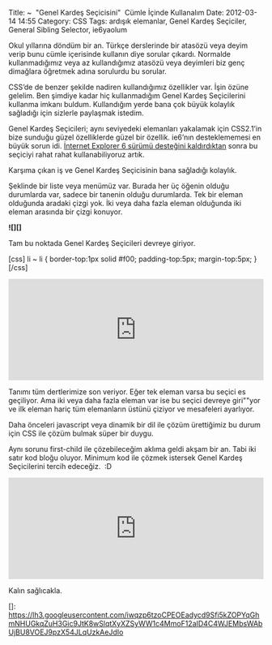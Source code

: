 Title: ~  &quot;Genel Kardeş Seçicisini&quot;  Cümle İçinde Kullanalım
Date: 2012-03-14 14:55
Category: CSS
Tags: ardışık elemanlar, Genel Kardeş Seçiciler, General Sibling Selector, ie6yaolum

Okul yıllarına döndüm bir an. Türkçe derslerinde bir atasözü veya deyim
verip bunu cümle içerisinde kullanın diye sorular çıkardı. Normalde
kullanmadığımız veya az kullandığımız atasözü veya deyimleri biz genç
dimağlara öğretmek adına sorulurdu bu sorular.

CSS’de de benzer şekilde nadiren kullandığımız özellikler var. İşin
özüne gelelim. Ben şimdiye kadar hiç kullanmadığım Genel Kardeş
Seçicilerini kullanma imkanı buldum. Kullandığım yerde bana çok büyük
kolaylık sağladığı için sizlerle paylaşmak istedim.

Genel Kardeş Seçicileri; aynı seviyedeki elemanları yakalamak için
CSS2.1’in bize sunduğu güzel özelliklerde güzel bir özellik. ie6’nın
desteklememesi en büyük sorun idi. [İnternet Explorer 6 sürümü desteğini
kaldırdıktan][] sonra bu seçiciyi rahat rahat kullanabiliyoruz artık.

Karşıma çıkan iş ve Genel Kardeş Seçicisinin bana sağladığı kolaylık.

Şeklinde bir liste veya menümüz var. Burada her üç öğenin olduğu
durumlarda var, sadece bir tanenin olduğu durumlarda. Tek bir eleman
olduğunda aradaki çizgi yok. İki veya daha fazla eleman olduğunda iki
eleman arasında bir çizgi konuyor.

**![][]**

Tam bu noktada Genel Kardeş Seçicileri devreye giriyor.

[css] li ~ li { border-top:1px solid #f00; padding-top:5px;
margin-top:5px; } [/css]
<iframe style="width: 100%; height: 200px" src="http://jsfiddle.net/fatihhayri/CZxWW/embedded/result,css,html" allowfullscreen="allowfullscreen" frameborder="0"></iframe>

Tanımı tüm dertlerimize son veriyor. Eğer tek eleman varsa bu seçici es
geçiliyor. Ama iki veya daha fazla eleman var ise bu seçici devreye
giri""yor ve ilk eleman hariç tüm elemanların üstünü çiziyor ve
mesafeleri ayarlıyor.

Daha önceleri javascript veya dinamik bir dil ile çözüm ürettiğimiz bu
durum için CSS ile çözüm bulmak süper bir duygu.

Aynı sorunu first-child ile çözebileceğim aklıma geldi akşam bir an.
Tabi iki satır kod bloğu oluyor. Minimum kod ile çözmek istersek Genel
Kardeş Seçicilerini tercih edeceğiz.  :D

<iframe style="width: 100%; height: 200px" src="http://jsfiddle.net/fatihhayri/EUm8J/1/embedded/result,css,html" allowfullscreen="allowfullscreen" frameborder="0"></iframe>

Kalın sağlıcakla.

</p>

  [İnternet Explorer 6 sürümü desteğini kaldırdıktan]: http://www.fatihhayrioglu.com/ie6-sonrasi-kod-yazma-aliskanliklarimizi-guncellemek/
  []: https://lh3.googleusercontent.com/iwqzp6tzoCPEOEadycd9Sfi5kZOPYqGhmNHUGkqZuH3Gic9JtK8wSlqtXyXZSyWW1c4MmoF12aID4C4WJEMbsWAbUjBU8VOEJ9pzX54JLqUzkAeJdIo
